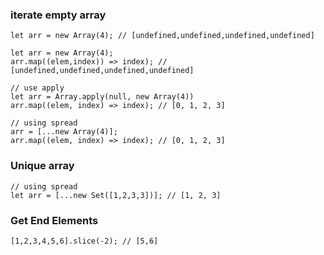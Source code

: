 ### iterate empty array

   ````
   let arr = new Array(4); // [undefined,undefined,undefined,undefined]
   ````

   ````
   let arr = new Array(4);
   arr.map((elem,index)) => index); // [undefined,undefined,undefined,undefined]
   ````

   ````
   // use apply
   let arr = Array.apply(null, new Array(4))
   arr.map((elem, index) => index); // [0, 1, 2, 3]
   ````

  ````
  // using spread
  arr = [...new Array(4)];
  arr.map((elem, index) => index); // [0, 1, 2, 3]
  ````


### Unique array

````
// using spread
let arr = [...new Set([1,2,3,3])]; // [1, 2, 3]
````


### Get End Elements 
````
[1,2,3,4,5,6].slice(-2); // [5,6]
````
